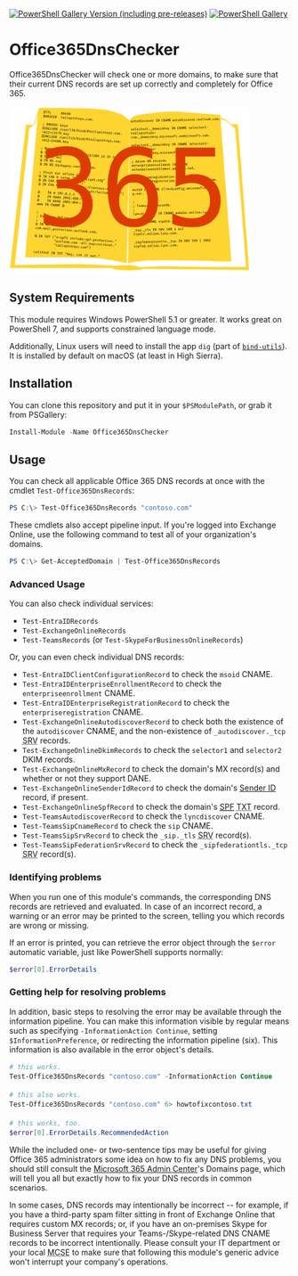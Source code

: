 [![PowerShell Gallery Version (including pre-releases)](https://img.shields.io/powershellgallery/v/Office365DnsChecker?include_prereleases)](https://powershellgallery.com/packages/Office365DnsChecker/) [![PowerShell Gallery](https://img.shields.io/powershellgallery/dt/Office365DnsChecker)](https://powershellgallery.com/packages/v/Office365DnsChecker)

# Office365DnsChecker
Office365DnsChecker will check one or more domains, to make sure that their current DNS records are set up correctly and completely for Office 365.

<img src="https://raw.githubusercontent.com/rhymeswithmogul/Office365DnsChecker/main/Logo/Office365DnsChecker.png" alt="Office365DnsChecker logo" width="432" height="300" style="margin:0 auto">

## System Requirements
This module requires Windows PowerShell 5.1 or greater.  It works great on PowerShell 7, and supports constrained language mode.

Additionally, Linux users will need to install the app `dig` (part of [`bind-utils`](https://github.com/tigeli/bind-utils)).  It is installed by default on macOS (at least in High Sierra).

## Installation
You can clone this repository and put it in your `$PSModulePath`, or grab it from PSGallery:
````powershell
Install-Module -Name Office365DnsChecker
````

## Usage
You can check all applicable Office 365 DNS records at once with the cmdlet `Test-Office365DnsRecords`:
````powershell
PS C:\> Test-Office365DnsRecords "contoso.com"
````

These cmdlets also accept pipeline input.  If you're logged into Exchange Online, use the following command to test all of your organization's domains.
````powershell
PS C:\> Get-AcceptedDomain | Test-Office365DnsRecords
````

### Advanced Usage
You can also check individual services:
- `Test-EntraIDRecords`
- `Test-ExchangeOnlineRecords`
- `Test-TeamsRecords` (or `Test-SkypeForBusinessOnlineRecords`)

Or, you can even check individual DNS records:
- `Test-EntraIDClientConfigurationRecord` to check the `msoid` CNAME.
- `Test-EntraIDEnterpriseEnrollmentRecord` to check the `enterpriseenrollment` CNAME.
- `Test-EntraIDEnterpriseRegistrationRecord` to check the `enterpriseregistration` CNAME.
- `Test-ExchangeOnlineAutodiscoverRecord` to check both the existence of the `autodiscover` CNAME, and the non-existence of `_autodiscover._tcp` <abbr title="service">SRV</abbr> records.
- `Test-ExchangeOnlineDkimRecords` to check the `selector1` and `selector2` DKIM records.
- `Test-ExchangeOnlineMxRecord` to check the domain's MX record(s) and whether or not they support DANE.
- `Test-ExchangeOnlineSenderIdRecord` to check the domain's [Sender ID](https://tools.ietf.org/html/rfc4406) record, if present.
- `Test-ExchangeOnlineSpfRecord` to check the domain's [<abbr title="Sender Policy Framework">SPF</abbr>](https://tools.ietf.org/html/rfc7208) <abbr title="text">TXT</abbr> record.
- `Test-TeamsAutodiscoverRecord` to check the `lyncdiscover` CNAME.
- `Test-TeamsSipCnameRecord` to check the `sip` CNAME.
- `Test-TeamsSipSrvRecord` to check the `_sip._tls` <abbr title="service">SRV</abbr> record(s).
- `Test-TeamsSipFederationSrvRecord` to check the `_sipfederationtls._tcp` <abbr title="service">SRV</abbr> record(s).

### Identifying problems
When you run one of this module's commands, the corresponding DNS records are retrieved and evaluated.  In case of an incorrect record, a warning or an error may be printed to the screen, telling you which records are wrong or missing.

If an error is printed, you can retrieve the error object through the `$error` automatic variable, just like PowerShell supports normally:

````powershell
$error[0].ErrorDetails
````

### Getting help for resolving problems
In addition, basic steps to resolving the error may be available through the information pipeline. You can make this information visible by regular means such as specifying `-InformationAction Continue`, setting `$InformationPreference`, or redirecting the information pipeline (six).  This information is also available in the error object's details.

````powershell
# this works.
Test-Office365DnsRecords "contoso.com" -InformationAction Continue

# this also works.
Test-Office365DnsRecords "contoso.com" 6> howtofixcontoso.txt

# this works, too.
$error[0].ErrorDetails.RecommendedAction
````

While the included one- or two-sentence tips may be useful for giving Office 365 administrators some idea on how to fix any DNS problems, you should still consult the [Microsoft 365 Admin Center](https://admin.microsoft.com)'s Domains page, which will tell you all but exactly how to fix your DNS records in common scenarios.

In some cases, DNS records may intentionally be incorrect -- for example, if you have a third-party spam filter sitting in front of Exchange Online that requires custom MX records; or, if you have an on-premises Skype for Business Server that requires your Teams-/Skype-related DNS CNAME records to be incorrect intentionally.  Please consult your IT department or your local <abbr title="Microsoft Certified Solution Expert">MCSE</abbr> to make sure that following this module's generic advice won't interrupt your company's operations.
